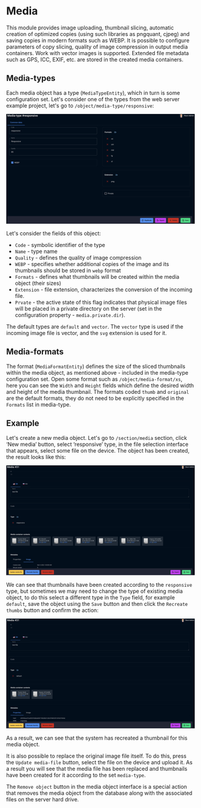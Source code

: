# Media

This module provides image uploading, thumbnail slicing, automatic creation of optimized copies (using such libraries as pngquant, cjpeg) and saving copies in modern formats such as WEBP. It is possible to configure parameters of copy slicing, quality of image compression in output media containers. Work with vector images is supported. Extended file metadata such as GPS, ICC, EXIF, etc. are stored in the created media containers.

## Media-types

Each media object has a type (`MediaTypeEntity`), which in turn is some configuration set. Let's consider one of the types from the web server example project, let's go to `/object/media-type/responsive`:

![media-type-responsive.png](https://raw.githubusercontent.com/alexander-kiriliuk/k-platform-core/master/guide/res/media-type-responsive.png)

Let's consider the fields of this object:

- `Code` - symbolic identifier of the type
- `Name` - type name
- `Quality` - defines the quality of image compression
- `WEBP` - specifies whether additional copies of the image and its thumbnails should be stored in `webp` format
- `Formats` - defines what thumbnails will be created within the media object (their sizes)
- `Extension` - file extension, characterizes the conversion of the incoming file.
- `Prvate` - the active state of this flag indicates that physical image files will be placed in a private directory on the server (set in the configuration property - `media.private.dir`).

The default types are `default` and `vector`. The `vector` type is used if the incoming image file is vector, and the `svg` extension is used for it.

## Media-formats

The format (`MediaFormatEntity`) defines the size of the sliced thumbnails within the media object, as mentioned above - included in the media-type configuration set. Open some format such as `/object/media-format/xs`, here you can see the `Width` and `Height` fields which define the desired width and height of the media thumbnail. The formats coded `thumb` and `original` are the default formats, they do not need to be explicitly specified in the `Formats` list in media-type.

## Example

Let's create a new media object. Let's go to `/section/media` section, click ‘New media’ button, select ‘responsive’ type, in the file selection interface that appears, select some file on the device. The object has been created, the result looks like this:

![media-test.png](https://raw.githubusercontent.com/alexander-kiriliuk/k-platform-core/master/guide/res/media-test.png)

We can see that thumbnails have been created according to the `responsive` type, but sometimes we may need to change the type of existing media object, to do this select a different type in the `Type` field, for example `default`, save the object using the `Save` button and then click the `Recreate thumbs` button and confirm the action:

![media-recreate.png](https://raw.githubusercontent.com/alexander-kiriliuk/k-platform-core/master/guide/res/media-recreate.png)

As a result, we can see that the system has recreated a thumbnail for this media object.

It is also possible to replace the original image file itself. To do this, press the `Update media-file` button, select the file on the device and upload it. As a result you will see that the media file has been replaced and thumbnails have been created for it according to the set `media-type`.

The `Remove object` button in the media object interface is a special action that removes the media object from the database along with the associated files on the server hard drive. 
